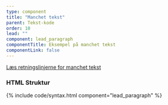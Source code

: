 ```yaml
---
type: component
title: "Manchet tekst"
parent: Tekst-kode
order: 10
lead: ""
component: lead_paragraph
componentTitle: Eksempel på manchet tekst
componentLink: false
---
```


<a href="/design/typografi/tekst/#manchet-tekst-retningslinjer">Læs retningslinjerne for manchet tekst</a>

### HTML Struktur

{% include code/syntax.html component="lead_paragraph" %}
